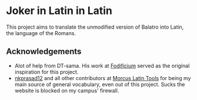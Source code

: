 
# Joker in Latin in Latin

This project aims to translate the unmodified version of Balatro into Latin, the language of the Romans.


## Acknowledgements

 - Alot of help from DT-sama. His work at [Fodificium](https://github.com/DT-sama/Fodificium) served as the original inspiration for this project.
 - [nkprasad12](https://github.com/nkprasad12) and all other contributors at [Morcus Latin Tools](https://github.com/nkprasad12/morcus-net) for being my main source of general vocabulary, even out of this project. Sucks the website is blocked on my campus' firewall.
